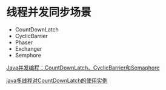 # 线程并发同步场景 #
- CountDownLatch
- CyclicBarrier
- Phaser
- Exchanger
- Semphore

[Java并发编程：CountDownLatch、CyclicBarrier和Semaphore](https://www.cnblogs.com/dolphin0520/p/3920397.html)

[java多线程对CountDownLatch的使用实例](https://www.cnblogs.com/kaituorensheng/p/9043494.html "java多线程对CountDownLatch的使用实例")